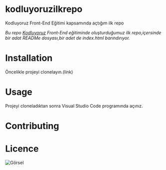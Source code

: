 # kodluyoruzilkrepo
Kodluyoruz Front-End Eğitimi kapsamında açtığım ilk repo

*Bu repo [Kodluyoruz](https://kodluyoruz.org/tr/kodluyoruz/) Front-End eğitiminde oluşturduğumuz ilk repo,içersinde bir adat READMe dosyası,bir adet de index.html barındırıyor.*

# Installation

Öncelikle projeyi clonelayın.(link)

# Usage

Projeyi cloneladıktan sonra Visual Studio Code programında açınız.

# Contributing

# Licence

![Görsel](https://picsum.photos/200/300)
